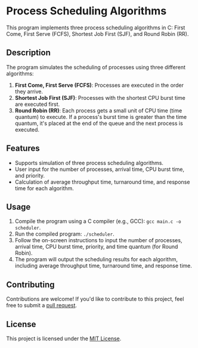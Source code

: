 # Process Scheduling Algorithms

This program implements three process scheduling algorithms in C: First Come, First Serve (FCFS), Shortest Job First (SJF), and Round Robin (RR).

## Description

The program simulates the scheduling of processes using three different algorithms:
1. **First Come, First Serve (FCFS)**: Processes are executed in the order they arrive.
2. **Shortest Job First (SJF)**: Processes with the shortest CPU burst time are executed first.
3. **Round Robin (RR)**: Each process gets a small unit of CPU time (time quantum) to execute. If a process's burst time is greater than the time quantum, it's placed at the end of the queue and the next process is executed.

## Features
- Supports simulation of three process scheduling algorithms.
- User input for the number of processes, arrival time, CPU burst time, and priority.
- Calculation of average throughput time, turnaround time, and response time for each algorithm.

## Usage
1. Compile the program using a C compiler (e.g., GCC): `gcc main.c -o scheduler`.
2. Run the compiled program: `./scheduler`.
3. Follow the on-screen instructions to input the number of processes, arrival time, CPU burst time, priority, and time quantum (for Round Robin).
4. The program will output the scheduling results for each algorithm, including average throughput time, turnaround time, and response time.

## Contributing
Contributions are welcome! If you'd like to contribute to this project, feel free to submit a [pull request](https://github.com/Nerdacus/431_Scheduling/pulls).

## License
This project is licensed under the [MIT License](LICENSE).
